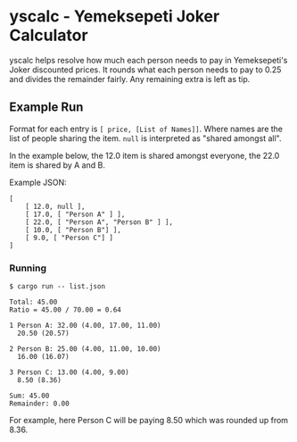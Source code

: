# yscalc - Yemeksepeti Joker Calculator

yscalc helps resolve how much each person needs to pay in Yemeksepeti's Joker
discounted prices. It rounds what each person needs to pay to 0.25 and divides
the remainder fairly.  Any remaining extra is left as tip.

## Example Run

Format for each entry is `[ price, [List of Names]]`. Where names are the list
of people sharing the item. `null` is interpreted as "shared amongst all".

In the example below, the 12.0 item is shared amongst everyone, the 22.0 item
is shared by A and B.

Example JSON:

```
[
    [ 12.0, null ],
    [ 17.0, [ "Person A" ] ],
    [ 22.0, [ "Person A", "Person B" ] ],
    [ 10.0, [ "Person B"] ],
    [ 9.0, [ "Person C"] ]
]
```

### Running


```
$ cargo run -- list.json

Total: 45.00
Ratio = 45.00 / 70.00 = 0.64

1 Person A: 32.00 (4.00, 17.00, 11.00)
  20.50 (20.57)

2 Person B: 25.00 (4.00, 11.00, 10.00)
  16.00 (16.07)

3 Person C: 13.00 (4.00, 9.00)
  8.50 (8.36)

Sum: 45.00
Remainder: 0.00
```

For example, here Person C will be paying 8.50 which was rounded up from 8.36.
